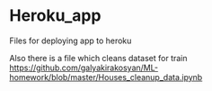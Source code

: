 # Heroku_app
Files for deploying app to heroku

Also there is a file which cleans dataset for train https://github.com/galyakirakosyan/ML-homework/blob/master/Houses_cleanup_data.ipynb
